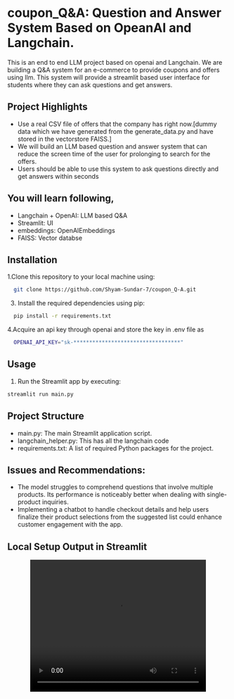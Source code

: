 # coupon_Q&A: Question and Answer System Based on OpeanAI and Langchain.

This is an end to end LLM project based on openai and Langchain. We are building a Q&A system for an e-commerce to provide coupons and offers using llm. This system will provide a streamlit based user interface for students where they can ask questions and get answers. 

## Project Highlights

- Use a real CSV file of offers that the company has right now.[dummy data which we have generated from the generate_data.py and have stored in the vectorstore FAISS.]
- We will build an LLM based question and answer system that can reduce the screen time of the user for prolonging to search for the offers.
- Users should be able to use this system to ask questions directly and get answers within seconds

## You will learn following,
  - Langchain + OpenAI: LLM based Q&A
  - Streamlit: UI
  - embeddings: OpenAIEmbeddings
  - FAISS: Vector databse

## Installation

1.Clone this repository to your local machine using:

```bash
  git clone https://github.com/Shyam-Sundar-7/coupon_Q-A.git
```


3. Install the required dependencies using pip:

```bash
  pip install -r requirements.txt
```
4.Acquire an api key through openai and store the key in .env file as 

```bash
  OPENAI_API_KEY="sk-**********************************"
```

## Usage

1. Run the Streamlit app by executing:
```bash
streamlit run main.py
```

## Project Structure

- main.py: The main Streamlit application script.
- langchain_helper.py: This has all the langchain code
- requirements.txt: A list of required Python packages for the project.


## Issues and Recommendations:

- The model struggles to comprehend questions that involve multiple products. Its performance is noticeably better when dealing with single-product inquiries.
- Implementing a chatbot to handle checkout details and help users finalize their product selections from the suggested list could enhance customer engagement with the app.


## Local Setup Output in Streamlit

<div style="text-align: center;">
  <video src="video.mp4" controls width="400" height="300">
    Your browser does not support the video tag.
  </video>
</div>
